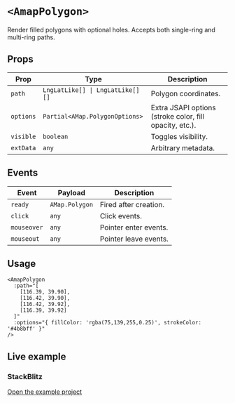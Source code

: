 # `<AmapPolygon>`

Render filled polygons with optional holes. Accepts both single-ring and multi-ring paths.

## Props

| Prop | Type | Description |
| --- | --- | --- |
| `path` | `LngLatLike[] \| LngLatLike[][]` | Polygon coordinates. |
| `options` | `Partial<AMap.PolygonOptions>` | Extra JSAPI options (stroke color, fill opacity, etc.). |
| `visible` | `boolean` | Toggles visibility. |
| `extData` | `any` | Arbitrary metadata. |

## Events

| Event | Payload | Description |
| --- | --- | --- |
| `ready` | `AMap.Polygon` | Fired after creation. |
| `click` | `any` | Click events. |
| `mouseover` | `any` | Pointer enter events. |
| `mouseout` | `any` | Pointer leave events. |

## Usage

```vue
<AmapPolygon
  :path="[
    [116.39, 39.90],
    [116.42, 39.90],
    [116.42, 39.92],
    [116.39, 39.92]
  ]"
  :options="{ fillColor: 'rgba(75,139,255,0.25)', strokeColor: '#4b8bff' }"
/>
```

## Live example

<ClientOnly>
  <PolygonComponentDemo />
</ClientOnly>

<script setup lang="ts">
import PolygonComponentDemo from '../examples/PolygonComponentDemo.vue'
</script>

### StackBlitz

[Open the example project](https://stackblitz.com/github/your-org/amap-vue-kit/tree/main/examples/basic)
